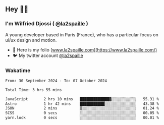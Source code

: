 ## Hey 👋🏾
### I'm Wilfried Djossi ( <a href="https://twitter.com/la2spaille/" target="_blank">@la2spaille</a> )
A young developer based in Paris (France), who has a particular focus on ui/ux design and motion.

- 🎨 Here is my folio [www.la2spaille.com](https://www.la2spaille.com/)
- 🐦 My twitter account [@la2spaille](https://twitter.com/la2spaille/)

### Wakatime
<!--START_SECTION:waka-->

```txt
From: 30 September 2024 - To: 07 October 2024

Total Time: 3 hrs 55 mins

JavaScript       2 hrs 10 mins   █████████████▓░░░░░░░░░░░   55.31 %
Astro            1 hr 42 mins    ███████████░░░░░░░░░░░░░░   43.38 %
JSON             2 mins          ▒░░░░░░░░░░░░░░░░░░░░░░░░   01.24 %
SCSS             0 secs          ░░░░░░░░░░░░░░░░░░░░░░░░░   00.05 %
yarn.lock        0 secs          ░░░░░░░░░░░░░░░░░░░░░░░░░   00.01 %
```

<!--END_SECTION:waka-->
<!--
**la2spaille/la2spaille** is a ✨ _special_ ✨ repository because its `README.md` (this file) appears on your GitHub profile.

Here are some ideas to get you started:

- 🔭 I’m currently working on ...
- 🌱 I’m currently learning ...
- 👯 I’m looking to collaborate on ...
- 🤔 I’m looking for help with ...
- 💬 Ask me about ...
- 📫 How to reach me: ...
- 😄 Pronouns: ...
- ⚡ Fun fact: ...
-->
